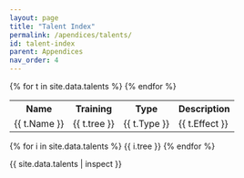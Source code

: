 ```yaml
---
layout: page
title: "Talent Index"
permalink: /apendices/talents/
id: talent-index
parent: Appendices
nav_order: 4
---
```


<table>
    <tr>
        <th>Name</th>
        <th>Training</th>
        <th>Type</th>
        <th>Description</th>
    </tr>
{% for t in site.data.talents %}
    <tr>
        <td>
        {{ t.Name }}
        </td>
        <td>
        {{ t.tree }}
        </td>
        <td>
        {{ t.Type }}
        </td>
        <td>
        {{ t.Effect }}
        </td>
    </tr>
{% endfor %}

</table>
<p>
{% for i in site.data.talents %}
    {{ i.tree }}
{% endfor %}
</p>

<p>
    {{ site.data.talents | inspect }}
</p>